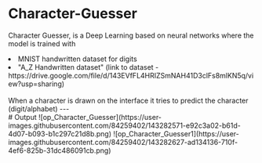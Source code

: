 # Character-Guesser
Character Guesser, is a Deep Learning based on neural networks where the model is trained with
<li>MNIST handwritten dataset for digits 
<li>"A_Z Handwritten dataset" (link to dataset - https://drive.google.com/file/d/143EVfFL4HRIZSmNAH41D3clFs8mlKN5q/view?usp=sharing)
 <br/><br/>
When a character is drawn on the interface it tries to predict the character (digit/alphabet)
---<br/>  
# Output
 ![op_Character_Guesser](https://user-images.githubusercontent.com/84259402/143282571-e92c3a02-b61d-4d07-b093-b1c297c21d8b.png)
![op_Character_Guesser1](https://user-images.githubusercontent.com/84259402/143282627-ad134136-710f-4ef6-825b-31dc486091cb.png)

